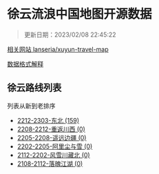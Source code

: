 # 徐云流浪中国地图开源数据

> 更新日期：2023/02/08 22:45:22

[相关网站 lanseria/xuyun-travel-map](https://xuyun-map.netlify.app/)

[数据格式解释](./src/types.ts)


## 徐云路线列表

列表从新到老排序

* [2212-2303-东北 (159)](2212-2303-dongbei/raw/)
* [2208-2212-重返川西 (0)](2208-2212-chuanxi/raw)
* [2205-2208-遥远边疆 (0)](2205-2208-xinjiang/raw/)
* [2202-2205-阿里尘与雪 (0)](2202-2205-ali/raw/)
* [2112-2202-风雪川藏北 (0)](2112-2202-chuanzang/raw/)
* [2108-2112-落魄江湖 (0)](2108-2112-first/raw/)
